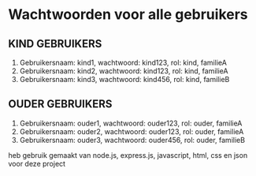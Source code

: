 # Wachtwoorden voor alle gebruikers

## KIND GEBRUIKERS

1. Gebruikersnaam: kind1, wachtwoord: kind123, rol: kind, familieA
2. Gebruikersnaam: kind2, wachtwoord: kind123, rol: kind, familieA
3. Gebruikersnaam: kind3, wachtwoord: kind456, rol: kind, familieB

## OUDER GEBRUIKERS

1. Gebruikersnaam: ouder1, wachtwoord: ouder123, rol: ouder, familieA
2. Gebruikersnaam: ouder2, wachtwoord: ouder123, rol: ouder, familieA
3. Gebruikersnaam: ouder3, wachtwoord: ouder456, rol: ouder, familieB

heb gebruik gemaakt van node.js, express.js, javascript, html, css en json voor deze project

